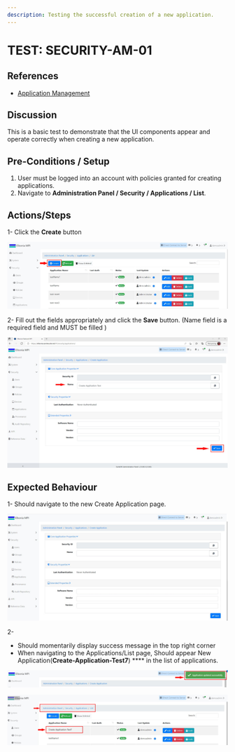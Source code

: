 ```yaml
---
description: Testing the successful creation of a new application.
---
```


# TEST: SECURITY-AM-01

## References

* [Application Management](../../../../../../../operations-1/system-administration/security-administration/application-management.md)

## Discussion

This is a basic test to demonstrate that the UI components appear and operate correctly when creating a new application.

## **Pre-Conditions / Setup**

1. User must be logged into an account with policies granted for creating applications.
2. Navigate to **Administration Panel / Security / Applications / List**.

## Actions/Steps

1- Click the **Create** button &#x20;

![](<../../../../../../../.gitbook/assets/1 (5).jpg>)

2- Fill out the fields appropriately and click the **Save** button. (Name field is a required field and MUST be filled )

![](<../../../../../../../.gitbook/assets/3 (10).jpg>)

## Expected Behaviour

1- Should navigate to the new Create Application page.

![](<../../../../../../../.gitbook/assets/2 (1).jpg>)

2-

* Should momentarily display success message in the top right corner
* When navigating to the Applications/List page, Should appear New Application(**Create-Application-Test7**) **** in the list of applications.

![](<../../../../../../../.gitbook/assets/4 (2).jpg>)

![](../../../../../../../.gitbook/assets/5.jpg)
